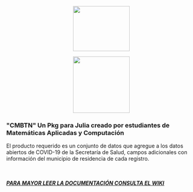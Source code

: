 
   <p align = "center"><img src="https://user-images.githubusercontent.com/47236047/105114729-138f9e80-5a8d-11eb-9bed-285607aae4d8.png" height = "120" width = "150"></p>
   <p align = "center"><img src="https://user-images.githubusercontent.com/47236047/105138085-0341e880-5aba-11eb-86bc-8f18644658dc.PNG" height = "150" width = "150"></p>
<h3>"CMBTN" Un Pkg para Julia creado por estudiantes de Matemáticas Aplicadas y Computación <br></h3>
El producto requerido es un conjunto de datos que agregue a los datos abiertos de COVID-19 de la Secretaría de Salud, campos adicionales con información del municipio de residencia de cada registro.<br><br><br>

<b><i><u>PARA MAYOR LEER LA DOCUMENTACIÓN CONSULTA EL [WIKI](https://github.com/Replase/CMBTN.jl/wiki)<b/></i></u>
